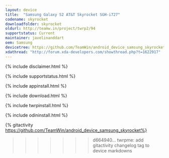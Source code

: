 ```yaml
---
layout: device
title:  "Samsung Galaxy S2 AT&T Skyrocket SGH-i727"
codename: skyrocket
downloadfolder: skyrocket
oldurl: http://teamw.in/project/twrp2/94
supportstatus: Current
maintainer: javelinanddart
oem: Samsung
devicetree: https://github.com/TeamWin/android_device_samsung_skyrocket
xdathread: "http://forum.xda-developers.com/showthread.php?t=1622917"
---
```


{% include disclaimer.html %}

{% include supportstatus.html %}

{% include appinstall.html %}

{% include download.html %}

{% include twrpinstall.html %}

{% include odininstall.html %}

{% gitactivity  https://github.com/TeamWin/android_device_samsung_skyrocket%}
>>>>>>> d664940... twrpme: add gitactivity changelog tag to device markdowns
